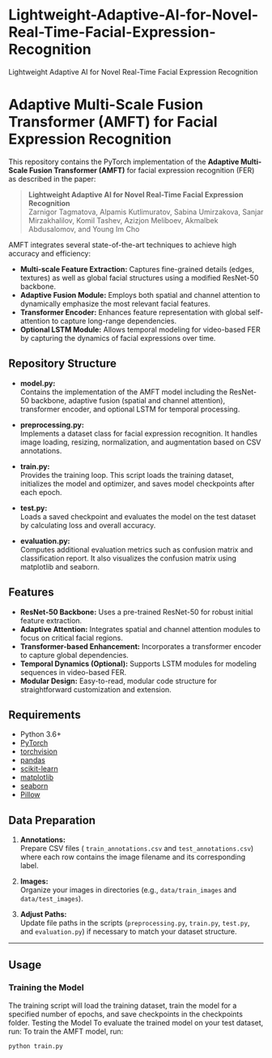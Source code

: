 # Lightweight-Adaptive-AI-for-Novel-Real-Time-Facial-Expression-Recognition
Lightweight Adaptive AI for Novel Real-Time Facial Expression Recognition
# Adaptive Multi-Scale Fusion Transformer (AMFT) for Facial Expression Recognition

This repository contains the PyTorch implementation of the **Adaptive Multi-Scale Fusion Transformer (AMFT)** for facial expression recognition (FER) as described in the paper:

> **Lightweight Adaptive AI for Novel Real-Time Facial Expression Recognition**  
> Zarnigor Tagmatova, Alpamis Kutlimuratov, Sabina Umirzakova, Sanjar Mirzakhalilov, Komil Tashev, Azizjon Meliboev, Akmalbek Abdusalomov, and Young Im Cho

AMFT integrates several state-of-the-art techniques to achieve high accuracy and efficiency:
- **Multi-scale Feature Extraction:** Captures fine-grained details (edges, textures) as well as global facial structures using a modified ResNet-50 backbone.
- **Adaptive Fusion Module:** Employs both spatial and channel attention to dynamically emphasize the most relevant facial features.
- **Transformer Encoder:** Enhances feature representation with global self-attention to capture long-range dependencies.
- **Optional LSTM Module:** Allows temporal modeling for video-based FER by capturing the dynamics of facial expressions over time.

## Repository Structure

- **model.py:**  
  Contains the implementation of the AMFT model including the ResNet-50 backbone, adaptive fusion (spatial and channel attention), transformer encoder, and optional LSTM for temporal processing.

- **preprocessing.py:**  
  Implements a dataset class for facial expression recognition. It handles image loading, resizing, normalization, and augmentation based on CSV annotations.

- **train.py:**  
  Provides the training loop. This script loads the training dataset, initializes the model and optimizer, and saves model checkpoints after each epoch.

- **test.py:**  
  Loads a saved checkpoint and evaluates the model on the test dataset by calculating loss and overall accuracy.

- **evaluation.py:**  
  Computes additional evaluation metrics such as confusion matrix and classification report. It also visualizes the confusion matrix using matplotlib and seaborn.

## Features

- **ResNet-50 Backbone:** Uses a pre-trained ResNet-50 for robust initial feature extraction.
- **Adaptive Attention:** Integrates spatial and channel attention modules to focus on critical facial regions.
- **Transformer-based Enhancement:** Incorporates a transformer encoder to capture global dependencies.
- **Temporal Dynamics (Optional):** Supports LSTM modules for modeling sequences in video-based FER.
- **Modular Design:** Easy-to-read, modular code structure for straightforward customization and extension.

## Requirements

- Python 3.6+
- [PyTorch](https://pytorch.org/)
- [torchvision](https://pytorch.org/vision/stable/index.html)
- [pandas](https://pandas.pydata.org/)
- [scikit-learn](https://scikit-learn.org/stable/)
- [matplotlib](https://matplotlib.org/)
- [seaborn](https://seaborn.pydata.org/)
- [Pillow](https://python-pillow.org/)
## Data Preparation

1. **Annotations:**  
   Prepare CSV files ( `train_annotations.csv` and `test_annotations.csv`) where each row contains the image filename and its corresponding label.

2. **Images:**  
   Organize your images in directories (e.g., `data/train_images` and `data/test_images`).

3. **Adjust Paths:**  
   Update file paths in the scripts (`preprocessing.py`, `train.py`, `test.py`, and `evaluation.py`) if necessary to match your dataset structure.

---

## Usage

### Training the Model
The training script will load the training dataset, train the model for a specified number of epochs, and save checkpoints in the checkpoints folder.
Testing the Model
To evaluate the trained model on your test dataset, run:
To train the AMFT model, run:

```bash
python train.py



